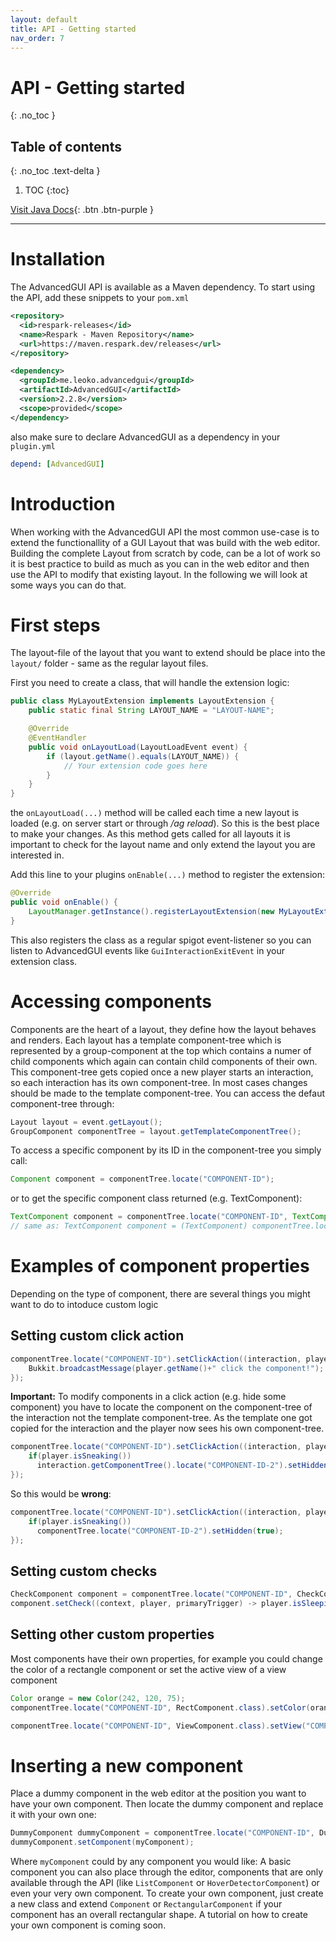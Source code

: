 ```yaml
---
layout: default
title: API - Getting started
nav_order: 7
---
```


# API - Getting started
{: .no_toc }

## Table of contents
{: .no_toc .text-delta }

1. TOC
{:toc}


[Visit Java Docs](https://advancedgui.app/apidocs/){: .btn .btn-purple }

---

# Installation

The AdvancedGUI API is available as a Maven dependency. To start using the API, add these snippets to your `pom.xml`

```xml
<repository>
  <id>respark-releases</id>
  <name>Respark - Maven Repository</name>
  <url>https://maven.respark.dev/releases</url>
</repository>
```

```xml
<dependency>
  <groupId>me.leoko.advancedgui</groupId>
  <artifactId>AdvancedGUI</artifactId>
  <version>2.2.8</version>
  <scope>provided</scope>
</dependency>
```

also make sure to declare AdvancedGUI as a dependency in your `plugin.yml`

```yaml
depend: [AdvancedGUI]
```

# Introduction

When working with the AdvancedGUI API the most common use-case is to extend the functionallity of a GUI Layout that was build with the web editor.
Building the complete Layout from scratch by code, can be a lot of work so it is best practice to build as much as you can in the web editor and then use the API to modify that existing layout. In the following we will look at some ways you can do that.

# First steps

The layout-file of the layout that you want to extend should be place into the `layout/` folder - same as the regular layout files.

First you need to create a class, that will handle the extension logic:
```java
public class MyLayoutExtension implements LayoutExtension {
    public static final String LAYOUT_NAME = "LAYOUT-NAME";

    @Override
    @EventHandler
    public void onLayoutLoad(LayoutLoadEvent event) {
        if (layout.getName().equals(LAYOUT_NAME)) {
            // Your extension code goes here
        }
    }
}
```

the `onLayoutLoad(...)` method will be called each time a new layout is loaded (e.g. on server start or through _/ag reload_). So this is the best place to make your changes. As this method gets called for all layouts it is important to check for the layout name and only extend the layout you are interested in.

Add this line to your plugins `onEnable(...)` method to register the extension:
```java
@Override
public void onEnable() {
    LayoutManager.getInstance().registerLayoutExtension(new MyLayoutExtension(), this);
}
```

This also registers the class as a regular spigot event-listener so you can listen to AdvancedGUI events like `GuiInteractionExitEvent` in your extension class.

# Accessing components

Components are the heart of a layout, they define how the layout behaves and renders. Each layout has a template component-tree which is represented by a group-component at the top which contains a numer of child components which again can contain child components of their own. This component-tree gets copied once a new player starts an interaction, so each interaction has its own component-tree. In most cases changes should be made to the template component-tree. You can access the defaut component-tree through:

```java
Layout layout = event.getLayout();
GroupComponent componentTree = layout.getTemplateComponentTree();
```

To access a specific component by its ID in the component-tree you simply call:
```java
Component component = componentTree.locate("COMPONENT-ID");
```
or to get the specific component class returned (e.g. TextComponent):
```java
TextComponent component = componentTree.locate("COMPONENT-ID", TextComponent.class);
// same as: TextComponent component = (TextComponent) componentTree.locate("COMPONENT-ID");
```

# Examples of component properties

Depending on the type of component, there are several things you might want to do to intoduce custom logic

## Setting custom click action

```java
componentTree.locate("COMPONENT-ID").setClickAction((interaction, player, primaryTrigger) -> {
    Bukkit.broadcastMessage(player.getName()+" click the component!");
});
```

**Important:** To modify components in a click action (e.g. hide some component) you have to locate the component on the component-tree of the interaction not the template component-tree.
As the template one got copied for the interaction and the player now sees his own component-tree.

```java
componentTree.locate("COMPONENT-ID").setClickAction((interaction, player, primaryTrigger) -> {
    if(player.isSneaking())
      interaction.getComponentTree().locate("COMPONENT-ID-2").setHidden(true);
});
```

So this would be **wrong**:
```java
componentTree.locate("COMPONENT-ID").setClickAction((interaction, player, primaryTrigger) -> {
    if(player.isSneaking())
      componentTree.locate("COMPONENT-ID-2").setHidden(true);
});
```

## Setting custom checks

```java
CheckComponent component = componentTree.locate("COMPONENT-ID", CheckComponent.class);
component.setCheck((context, player, primaryTrigger) -> player.isSleeping());
```

## Setting other custom properties

Most components have their own properties, for example you could change the color of a rectangle component or set the active view of a view component

```java
Color orange = new Color(242, 120, 75);
componentTree.locate("COMPONENT-ID", RectComponent.class).setColor(orange);
```

```java
componentTree.locate("COMPONENT-ID", ViewComponent.class).setView("COMPONENT-ID-2");
```

# Inserting a new component

Place a dummy component in the web editor at the position you want to have your own component. Then locate the dummy component and replace it with your own one:

```java
DummyComponent dummyComponent = componentTree.locate("COMPONENT-ID", DummyComponent.class);
dummyComponent.setComponent(myComponent);
```

Where `myComponent` could by any component you would like: A basic component you can also place through the editor, components that are only available through the API (like `ListComponent` or `HoverDetectorComponent`) or even your very own component. To create your own component, just create a new class and extend `Component` or `RectangularComponent` if your component has an overall rectangular shape. A tutorial on how to create your own component is coming soon.